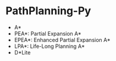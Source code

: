
# PathPlanning-Py
- A*
- PEA*: Partial Expansion A*
- EPEA*: Enhanced Partial Expansion A*
- LPA*: Life-Long Planning A*
- D*Lite
